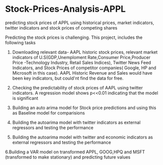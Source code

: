# Stock-Prices-Analysis-APPL
predicting stock prices of APPL using historical prices, market indicators, twitter indicators and stock prices of competing shares


Predicting the stock prices is challenging. This project, includes the following tasks

1. Downloading relevant data- AAPL historic stock prices, relevant market indicators of U.S(GDP,Unemploment Rate,Consumer Price,Producer Price -Technology Industry, Retail Sales Indices), Twitter News Feed Indicators, and Stock Prices of competitor companies( Google, HP and Microsoft in this case). AAPL Historic Revenue and Sales would have been key indicators, but could'nt find the data for free.

2. Checking the predictability of stock prices of AAPL using twitter indicators. A regression model shows p<<0.01 indicating that the model is significant

3. Building an auto arima model for Stock price predictions and using this as Baseline model for comparisions

4. Building the autoarima model with twitter indicators as external regressors and testing the performance

5. Building the autoarima model with twitter and economic indicators as external regressors and testing the performance

6.Building a VAR model on transformed APPL, GOOG,HPQ and MSFT (transformed to make stationary) and predicting future values
